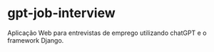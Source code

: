 # gpt-job-interview
 Aplicação Web para entrevistas de emprego utilizando chatGPT e o framework Django.
